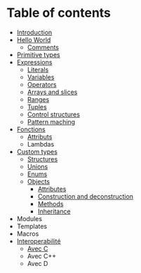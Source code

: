 # Table of contents

* [Introduction](README.md)
* [Hello World](hello-world/README.md)
  * [Comments](hello-world/commentaires.md)
* [Primitive types](types-primitifs.md)
* [Expressions](expressions/README.md)
  * [Literals](expressions/literaux.md)
  * [Variables](expressions/variables.md)
  * [Operators](expressions/operateurs.md)
  * [Arrays and slices](expressions/arrays.md)
  * [Ranges](expressions/ranges.md)
  * [Tuples](expressions/tuples.md)
  * [Control structures](expressions/structures-de-controle.md)
  * [Pattern maching](expressions/pattern_matching.md)
* [Fonctions](fonctions/main.md)
  * [Attributs](fonctions/attributs.md)
  * Lambdas
* [Custom types](types-personnalises/main.md)
  * [Structures](types-personnalises/structures.md)
  * [Unions](types-personnalises/unions.md)
  * [Enums](types-personnalises/enums.md)
  * [Objects](types-personnalises/objects.md)
	* [Attributes](types-personnalises/objects/attrs.md)
	* [Construction and deconstruction](types-personnalises/objects/constr.md)
	* [Methods](types-personnalises/objects/methods.md)
	* [Inheritance](types-personnalises/objects/inher.md)
* Modules
* Templates
* Macros
* [Interoperabilité](interoperabilite/README.md)
  * [Avec C](interoperabilite/avec-c.md)
  * Avec C++
  * Avec D

